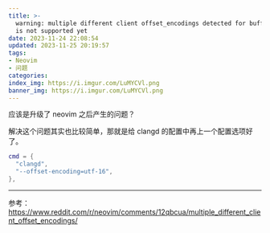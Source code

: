 ```yaml
---
title: >-
  warning: multiple different client offset_encodings detected for buffer, this
  is not supported yet
date: 2023-11-24 22:08:54
updated: 2023-11-25 20:19:57
tags:
- Neovim
- 问题
categories:
index_img: https://i.imgur.com/LuMYCVl.png
banner_img: https://i.imgur.com/LuMYCVl.png
---
```


应该是升级了 neovim 之后产生的问题？

解决这个问题其实也比较简单，那就是给 clangd 的配置中再上一个配置选项好了。

```lua
cmd = {
  "clangd",
  "--offset-encoding=utf-16",
},
```

----------

参考： <https://www.reddit.com/r/neovim/comments/12qbcua/multiple_different_client_offset_encodings/>

